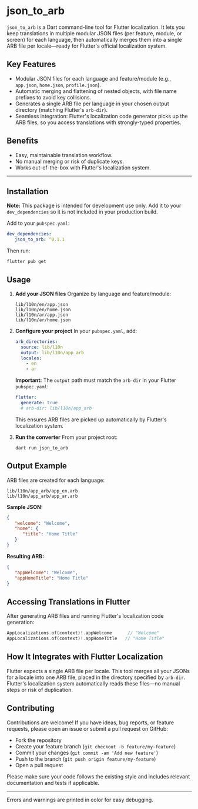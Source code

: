 # json_to_arb

`json_to_arb` is a Dart command-line tool for Flutter localization. It lets you keep translations in multiple modular JSON files (per feature, module, or screen) for each language, then automatically merges them into a single ARB file per locale—ready for Flutter's official localization system.

## Key Features
- Modular JSON files for each language and feature/module (e.g., `app.json`, `home.json`, `profile.json`).
- Automatic merging and flattening of nested objects, with file name prefixes to avoid key collisions.
- Generates a single ARB file per language in your chosen output directory (matching Flutter's `arb-dir`).
- Seamless integration: Flutter's localization code generator picks up the ARB files, so you access translations with strongly-typed properties.

## Benefits
- Easy, maintainable translation workflow.
- No manual merging or risk of duplicate keys.
- Works out-of-the-box with Flutter's localization system.

---



## Installation
**Note:** This package is intended for development use only. Add it to your `dev_dependencies` so it is not included in your production build.

Add to your `pubspec.yaml`:
```yaml
dev_dependencies:
   json_to_arb: ^0.1.1
```
Then run:
```
flutter pub get
```


## Usage
1. **Add your JSON files**
   Organize by language and feature/module:
   ```
   lib/l10n/en/app.json
   lib/l10n/en/home.json
   lib/l10n/ar/app.json
   lib/l10n/ar/home.json
   ```

2. **Configure your project**
   In your `pubspec.yaml`, add:
   ```yaml
   arb_directories:
     source: lib/l10n
     output: lib/l10n/app_arb
     locales:
       - en
       - ar
   ```
   **Important:** The `output` path must match the `arb-dir` in your Flutter `pubspec.yaml`:
   ```yaml
   flutter:
     generate: true
     # arb-dir: lib/l10n/app_arb
   ```
   This ensures ARB files are picked up automatically by Flutter's localization system.

3. **Run the converter**
   From your project root:
   ```
   dart run json_to_arb
   ```


## Output Example
ARB files are created for each language:
```
lib/l10n/app_arb/app_en.arb
lib/l10n/app_arb/app_ar.arb
```

**Sample JSON:**
```json
{
   "welcome": "Welcome",
   "home": {
      "title": "Home Title"
   }
}
```

**Resulting ARB:**
```json
{
   "appWelcome": "Welcome",
   "appHomeTitle": "Home Title"
}
```

## Accessing Translations in Flutter
After generating ARB files and running Flutter's localization code generation:
```dart
AppLocalizations.of(context)!.appWelcome      // "Welcome"
AppLocalizations.of(context)!.appHomeTitle   // "Home Title"
```


## How It Integrates with Flutter Localization
Flutter expects a single ARB file per locale. This tool merges all your JSONs for a locale into one ARB file, placed in the directory specified by `arb-dir`. Flutter's localization system automatically reads these files—no manual steps or risk of duplication.



## Contributing
Contributions are welcome! If you have ideas, bug reports, or feature requests, please open an issue or submit a pull request on GitHub:

- Fork the repository
- Create your feature branch (`git checkout -b feature/my-feature`)
- Commit your changes (`git commit -am 'Add new feature'`)
- Push to the branch (`git push origin feature/my-feature`)
- Open a pull request

Please make sure your code follows the existing style and includes relevant documentation and tests if applicable.

---
Errors and warnings are printed in color for easy debugging.
